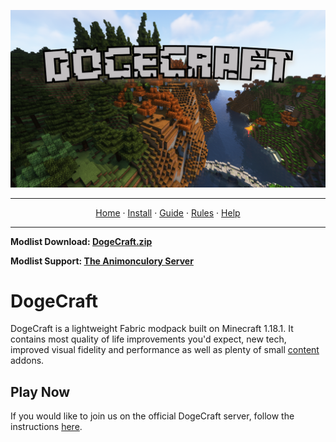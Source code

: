 ![Dogecraft-banner](https://raw.githubusercontent.com/The-Animonculory/DogeCraft/main/images/logo.png)

---

<p align="center">
  <a href="README.md">Home</a> ·
  <a href="INSTALL.md">Install</a> ·
  <a href="GUIDE.md">Guide</a> ·
  <a href="RULES.md">Rules</a> ·
  <a href="HELP.md">Help</a>
</p>

---

**Modlist Download: [DogeCraft.zip](https://github.com/The-Animonculory/DogeCraft/releases/download/1.1.1/DogeCraft-1.1.1.zip)**

**Modlist Support: [The Animonculory Server](https://discord.gg/DffHKcszfg)**

# DogeCraft
DogeCraft is a lightweight Fabric modpack built on Minecraft 1.18.1. It contains most quality of life improvements you'd expect, new tech, improved visual fidelity and performance as well as plenty of small [content](https://github.com/The-Animonculory/DogeCraft/blob/main/GUIDE.md) addons.

## Play Now
If you would like to join us on the official DogeCraft server, follow the instructions [here](https://github.com/The-Animonculory/DogeCraft/blob/main/INSTALL.md).
